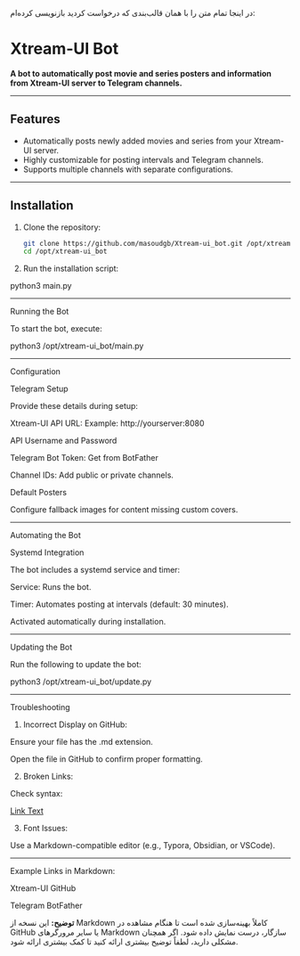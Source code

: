 در اینجا تمام متن را با همان قالب‌بندی که درخواست کردید بازنویسی کرده‌ام:

# Xtream-UI Bot

**A bot to automatically post movie and series posters and information from Xtream-UI server to Telegram channels.**

---

## Features

- Automatically posts newly added movies and series from your Xtream-UI server.
- Highly customizable for posting intervals and Telegram channels.
- Supports multiple channels with separate configurations.

---

## Installation

1. Clone the repository:

   ```bash
   git clone https://github.com/masoudgb/Xtream-ui_bot.git /opt/xtream-ui_bot
   cd /opt/xtream-ui_bot

2. Run the installation script:

python3 main.py




---

Running the Bot

To start the bot, execute:

python3 /opt/xtream-ui_bot/main.py


---

Configuration

Telegram Setup

Provide these details during setup:

Xtream-UI API URL: Example: http://yourserver:8080

API Username and Password

Telegram Bot Token: Get from BotFather

Channel IDs: Add public or private channels.


Default Posters

Configure fallback images for content missing custom covers.


---

Automating the Bot

Systemd Integration

The bot includes a systemd service and timer:

Service: Runs the bot.

Timer: Automates posting at intervals (default: 30 minutes).


Activated automatically during installation.


---

Updating the Bot

Run the following to update the bot:

python3 /opt/xtream-ui_bot/update.py


---

Troubleshooting

1. Incorrect Display on GitHub:

Ensure your file has the .md extension.

Open the file in GitHub to confirm proper formatting.



2. Broken Links:

Check syntax:

[Link Text](https://example.com)



3. Font Issues:

Use a Markdown-compatible editor (e.g., Typora, Obsidian, or VSCode).





---

Example Links in Markdown:

Xtream-UI GitHub

Telegram BotFather


**توضیح:** این نسخه از Markdown کاملاً بهینه‌سازی شده است تا هنگام مشاهده در GitHub یا سایر مرورگرهای Markdown سازگار، درست نمایش داده شود. اگر همچنان مشکلی دارید، لطفاً توضیح بیشتری ارائه کنید تا کمک بیشتری ارائه شود.

